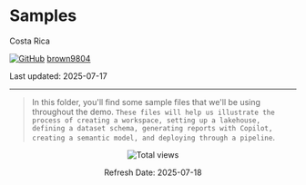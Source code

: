 # Samples  

Costa Rica

[![GitHub](https://img.shields.io/badge/--181717?logo=github&logoColor=ffffff)](https://github.com/)
[brown9804](https://github.com/brown9804)

Last updated: 2025-07-17

------------------------------------------

> In this folder, you'll find some sample files that we'll be using throughout the demo.
> `These files will help us illustrate the process of creating a workspace, setting up a lakehouse, defining a dataset schema, generating reports with Copilot, creating a semantic model, and deploying through a pipeline`.

<!-- START BADGE -->
<div align="center">
  <img src="https://img.shields.io/badge/Total%20views-393-limegreen" alt="Total views">
  <p>Refresh Date: 2025-07-18</p>
</div>
<!-- END BADGE -->
